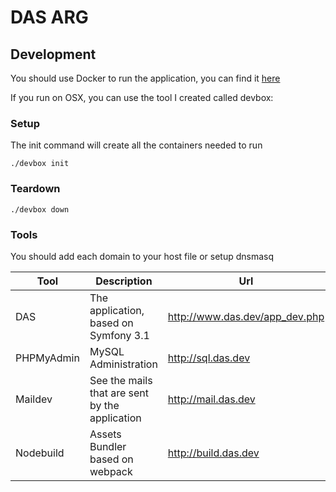 DAS ARG
=======

## Development
You should use Docker to run the application, you can find it [here](https://www.docker.com/products/overview)

If you run on OSX, you can use the tool I created called devbox:

### Setup
The init command will create all the containers needed to run 
```
./devbox init
``` 

### Teardown
```
./devbox down
```


### Tools

You should add each domain to your host file or setup dnsmasq

| Tool       | Description                                    | Url                              |
| ---------- | ---------------------------------------------- | -------------------------------- |
| DAS        | The application, based on Symfony 3.1          | http://www.das.dev/app_dev.php   |
| PHPMyAdmin | MySQL Administration                           | http://sql.das.dev               |
| Maildev    | See the mails that are sent by the application | http://mail.das.dev              |
| Nodebuild  | Assets Bundler based on webpack                | http://build.das.dev             |
